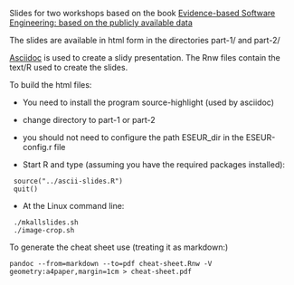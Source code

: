 
Slides for two workshops based on the book [Evidence-based Software Engineering: based on the publicly available data](https://github.com/Derek-Jones/ESEUR-book)

The slides are available in html form in the directories part-1/ and part-2/

[Asciidoc](4cwhttps://github.com/asciidoc-py/asciidoc-py) is used to create a slidy presentation.
The Rnw files contain the text/R used to create the slides.

To build the html files:

* You need to install the program source-highlight (used by asciidoc)

* change directory to part-1 or part-2

* you should not need to configure the path ESEUR_dir in the ESEUR-config.r file

* Start R and type (assuming you have the required packages installed):

```
 source("../ascii-slides.R")
 quit()
```

* At the Linux command line:

```
 ./mkallslides.sh
 ./image-crop.sh
```

To generate the cheat sheet use (treating it as markdown:)

```
pandoc --from=markdown --to=pdf cheat-sheet.Rnw -V geometry:a4paper,margin=1cm > cheat-sheet.pdf
```

